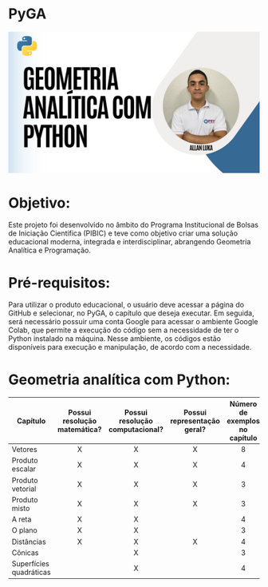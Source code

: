 # PyGA

![PyGA](https://github.com/Allan-Luka/PyGA/blob/main/.github/2.jpg?raw=true)

# Objetivo:

Este projeto foi desenvolvido no âmbito do Programa Institucional de Bolsas de Iniciação Científica (PIBIC) e teve como objetivo criar uma solução educacional moderna, integrada e interdisciplinar, abrangendo Geometria Analítica e Programação.

# Pré-requisitos:

Para utilizar o produto educacional, o usuário deve acessar a página do GitHub e selecionar, no PyGA, o capítulo que deseja executar. Em seguida, será necessário possuir uma conta Google para acessar o ambiente Google Colab, que permite a execução do código sem a necessidade de ter o Python instalado na máquina. Nesse ambiente, os códigos estão disponíveis para execução e manipulação, de acordo com a necessidade.

# Geometria analítica com Python:
| Capítulo | Possui resolução<br> matemática?| Possui resolução <br> computacional? |Possui representação <br> geral? |Número de exemplos <br> no capítulo |
|---------------------|:---------:|:-----------:|:-----------------:|:-----------------:|
|Vetores | X | X | X |8|
|Produto escalar | X | X | X |4|
|Produto vetorial | X | X | X |3|
|Produto misto | X | X | X |3|
|A reta | X | X |  |4|
|O plano | X | X |  |3|
|Distâncias | X | X | X |4|
|Cônicas |  | X |  |3|
|Superfícies quadráticas |  | X |  |4|

